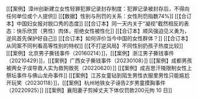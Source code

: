 [[【案例】漳州创新建立女性轻罪犯罪记录封存制度：犯罪记录被封存后，不得向任何单位或个人提供]]
[[【数据】性别与刑罚的关系：女性刑罚指数74%]]
[[【合订本】中国妇女报对脱口秀的态度]]
[[【合订本】同一天内关于“凝视”截然相反的表态：快乐欣赏（男性）肉体，拒绝女性被性化]]
[[【合订本】顺风强迫见义勇为，逆风首先保护好自己]]
[[【合订本】如何评价当今中国的女性群体？]]
[[【合订本】从同案不同判看高等性别的特权]]
[[【不打逆风局】不同性别扔孩子热度比较]]
[[【案例】北京男子撕钱事件（20160214）]]，[[【案例】浙江男子撕钱事件（20210429）]]，[[【案例】广西女子撕钱事件（20230108）]]
[[【案例】成都男孩被两女子误导救人实为救狗致死（20220620）]]
[[【案例】成吉思汗陵限制女性上祭坛事件与佛山龙舟事件]]
[[【案例】江苏女童钻到陌生男性衣服里男性只能尴尬开玩笑（20230118）]]，[[【案例】杭州地铁女子诬告2岁男童摸胸事件（20220925）]]
[[【案例】襄阳妻子剪掉丈夫下体仅罚款200元拘 10 日]]